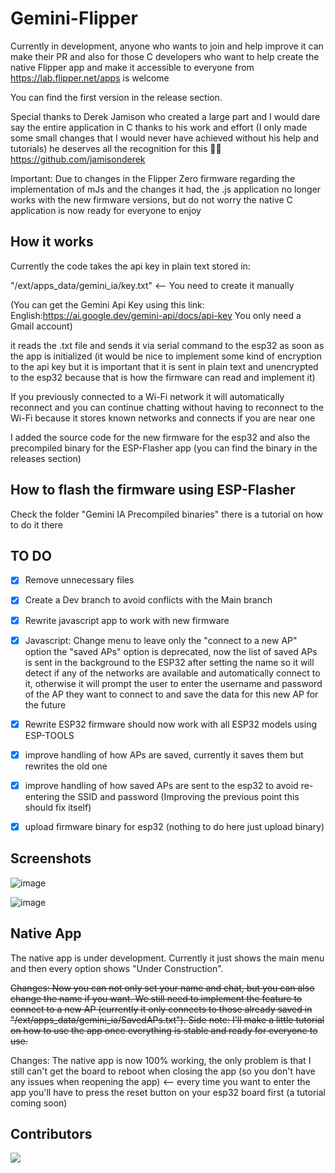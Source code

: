# Gemini-Flipper

Currently in development, anyone who wants to join and help improve it can make their PR and also for those C developers who want to help create the native Flipper app and make it accessible to everyone from https://lab.flipper.net/apps is welcome 

You can find the first version in the release section.

Special thanks to Derek Jamison who created a large part and I would dare say the entire application in C thanks to his work and effort (I only made some small changes that I would never have achieved without his help and tutorials) he deserves all the recognition for this 👏👏 https://github.com/jamisonderek

Important: Due to changes in the Flipper Zero firmware regarding the implementation of mJs and the changes it had, the .js application no longer works with the new firmware versions, but do not worry the native C application is now ready for everyone to enjoy

## How it works

Currently the code takes the api key in plain text stored in:

"/ext/apps_data/gemini_ia/key.txt" <-- You need to create it manually

(You can get the Gemini Api Key using this link: English:https://ai.google.dev/gemini-api/docs/api-key You only need a Gmail account)

it reads the .txt file and sends it via serial command to the esp32 as soon as the app is initialized (it would be nice to implement some kind of encryption to the api key but it is important that it is sent in plain text and unencrypted to the esp32 because that is how the firmware can read and implement it)

If you previously connected to a Wi-Fi network it will automatically reconnect and you can continue chatting without having to reconnect to the Wi-Fi because it stores known networks and connects if you are near one

I added the source code for the new firmware for the esp32 and also the precompiled binary for the ESP-Flasher app (you can find the binary in the releases section)

## How to flash the firmware using ESP-Flasher

Check the folder "Gemini IA Precompiled binaries" there is a tutorial on how to do it there

## TO DO

- [x] Remove unnecessary files

- [x] Create a Dev branch to avoid conflicts with the Main branch

- [x] Rewrite javascript app to work with new firmware

- [x] Javascript: Change menu to leave only the "connect to a new AP" option the "saved APs" option is deprecated, now the list of saved APs is sent in the background to the ESP32 after setting the name so it will detect if any of the networks are available and automatically connect to it, otherwise it will prompt the user to enter the username and password of the AP they want to connect to and save the data for this new AP for the future

- [x] Rewrite ESP32 firmware should now work with all ESP32 models using ESP-TOOLS

- [x] improve handling of how APs are saved, currently it saves them but rewrites the old one

- [x] improve handling of how saved APs are sent to the esp32 to avoid re-entering the SSID and password (Improving the previous point this should fix itself)

- [x] upload firmware binary for esp32 (nothing to do here just upload binary)

## Screenshots

![image](https://github.com/user-attachments/assets/3878b4a2-223d-4d23-b395-2d25cf710fed)

![image](https://github.com/user-attachments/assets/777e2d55-f9fd-4c63-bb47-450b020b80e0)

## Native App

The native app is under development. Currently it just shows the main menu and then every option shows "Under Construction".

~~Changes: Now you can not only set your name and chat, but you can also change the name if you want. We still need to implement the feature to connect to a new AP (currently it only connects to those already saved in "/ext/apps_data/gemini_ia/SavedAPs.txt"). Side note: I'll make a little tutorial on how to use the app once everything is stable and ready for everyone to use.~~

Changes: The native app is now 100% working, the only problem is that I still can't get the board to reboot when closing the app (so you don't have any issues when reopening the app) <-- every time you want to enter the app you'll have to press the reset button on your esp32 board first (a tutorial coming soon)

## Contributors

<a href="https://github.com/d4rks1d33/Gemini-Flipper/graphs/contributors">
<img src="https://contrib.rocks/image?repo=d4rks1d33/Gemini-Flipper&max=50&columns=4&anon=1" />
</a>
